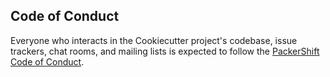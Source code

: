 ## Code of Conduct

Everyone who interacts in the Cookiecutter project's codebase, issue trackers, chat rooms, and mailing lists is expected to follow the  [PackerShift Code of Conduct](https://github.com/packershift/.github/blob/main/CODE_OF_CONDUCT.md/).
